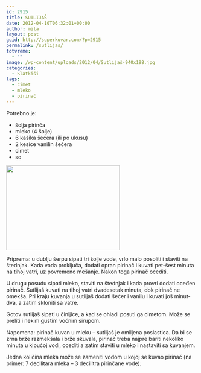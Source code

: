 ```yaml
---
id: 2915
title: SUTLIJAŠ
date: 2012-04-10T06:32:01+00:00
author: mila
layout: post
guid: http://superkuvar.com/?p=2915
permalink: /sutlijas/
totvreme:
  - ""
image: /wp-content/uploads/2012/04/Sutlijaš-940x198.jpg
categories:
  - Slatkiši
tags:
  - cimet
  - mleko
  - pirinač
---
```

Potrebno je:

  * šolja pirinča
  * mleko (4 šolje)
  * 6 kašika šećera (ili po ukusu)
  * 2 kesice vanilin šećera
  * cimet
  * so

<img class="alignnone size-medium wp-image-2916" title="Sutlijaš" src="//superkuvar.com/wp-content/uploads/2012/04/Sutlija%C5%A1-300x225.jpg" alt="" width="300" height="225" /> 

Priprema: u dublju šerpu sipati tri šolje vode, vrlo malo posoliti i staviti na štednjak. Kada voda proključa, dodati opran pirinač i kuvati pet-šest minuta na tihoj vatri, uz povremeno mešanje. Nakon toga pirinač ocediti.

U drugu posudu sipati mleko, staviti na štednjak i kada provri dodati oceđen pirinač. Sutlijaš kuvati na tihoj vatri dvadesetak minuta, dok pirinač ne omekša. Pri kraju kuvanja u sutlijaš dodati šećer i vanilu i kuvati još minut-dva, a zatim skloniti sa vatre.

Gotov sutlijaš sipati u činijice, a kad se ohladi posuti ga cimetom. Može se preliti i nekim gustim voćnim sirupom.

Napomena: pirinač kuvan u mleku &#8211; sutlijaš je omiljena poslastica. Da bi se zrna brže razmekšala i brže skuvala, pirinač treba najpre bariti nekoliko minuta u kipućoj vodi, ocediti a zatim staviti u mleko i nastaviti sa kuvanjem.

Jedna količina mleka može se zameniti vodom u kojoj se kuvao pirinač (na primer: 7 decilitara mleka &#8211; 3 decilitra pirinčane vode).